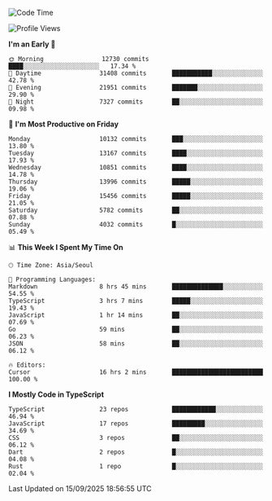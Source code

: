 <!--START_SECTION:waka-->
![Code Time](http://img.shields.io/badge/Code%20Time-8%2C270%20hrs%2057%20mins-blue)

![Profile Views](http://img.shields.io/badge/Profile%20Views-0-blue)

**I'm an Early 🐤** 

```text
🌞 Morning                12730 commits       ████░░░░░░░░░░░░░░░░░░░░░   17.34 % 
🌆 Daytime                31408 commits       ███████████░░░░░░░░░░░░░░   42.78 % 
🌃 Evening                21951 commits       ███████░░░░░░░░░░░░░░░░░░   29.90 % 
🌙 Night                  7327 commits        ██░░░░░░░░░░░░░░░░░░░░░░░   09.98 % 
```
📅 **I'm Most Productive on Friday** 

```text
Monday                   10132 commits       ███░░░░░░░░░░░░░░░░░░░░░░   13.80 % 
Tuesday                  13167 commits       ████░░░░░░░░░░░░░░░░░░░░░   17.93 % 
Wednesday                10851 commits       ████░░░░░░░░░░░░░░░░░░░░░   14.78 % 
Thursday                 13996 commits       █████░░░░░░░░░░░░░░░░░░░░   19.06 % 
Friday                   15456 commits       █████░░░░░░░░░░░░░░░░░░░░   21.05 % 
Saturday                 5782 commits        ██░░░░░░░░░░░░░░░░░░░░░░░   07.88 % 
Sunday                   4032 commits        █░░░░░░░░░░░░░░░░░░░░░░░░   05.49 % 
```


📊 **This Week I Spent My Time On** 

```text
🕑︎ Time Zone: Asia/Seoul

💬 Programming Languages: 
Markdown                 8 hrs 45 mins       ██████████████░░░░░░░░░░░   54.55 % 
TypeScript               3 hrs 7 mins        █████░░░░░░░░░░░░░░░░░░░░   19.43 % 
JavaScript               1 hr 14 mins        ██░░░░░░░░░░░░░░░░░░░░░░░   07.69 % 
Go                       59 mins             ██░░░░░░░░░░░░░░░░░░░░░░░   06.23 % 
JSON                     58 mins             ██░░░░░░░░░░░░░░░░░░░░░░░   06.12 % 

🔥 Editors: 
Cursor                   16 hrs 2 mins       █████████████████████████   100.00 % 
```

**I Mostly Code in TypeScript** 

```text
TypeScript               23 repos            ████████████░░░░░░░░░░░░░   46.94 % 
JavaScript               17 repos            █████████░░░░░░░░░░░░░░░░   34.69 % 
CSS                      3 repos             ██░░░░░░░░░░░░░░░░░░░░░░░   06.12 % 
Dart                     2 repos             █░░░░░░░░░░░░░░░░░░░░░░░░   04.08 % 
Rust                     1 repo              █░░░░░░░░░░░░░░░░░░░░░░░░   02.04 % 
```




 Last Updated on 15/09/2025 18:56:55 UTC
<!--END_SECTION:waka-->
